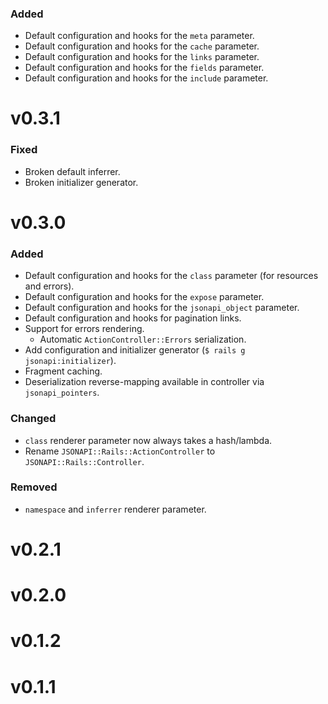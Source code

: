### Added

* Default configuration and hooks for the `meta` parameter.
* Default configuration and hooks for the `cache` parameter.
* Default configuration and hooks for the `links` parameter.
* Default configuration and hooks for the `fields` parameter.
* Default configuration and hooks for the `include` parameter.

# v0.3.1

### Fixed

* Broken default inferrer.
* Broken initializer generator.

# v0.3.0

### Added

* Default configuration and hooks for the `class` parameter (for resources and
    errors).
* Default configuration and hooks for the `expose` parameter.
* Default configuration and hooks for the `jsonapi_object` parameter.
* Default configuration and hooks for pagination links.
* Support for errors rendering.
  * Automatic `ActionController::Errors` serialization.
* Add configuration and initializer generator (`$ rails g jsonapi:initializer`).
* Fragment caching.
* Deserialization reverse-mapping available in controller via
    `jsonapi_pointers`.

### Changed

* `class` renderer parameter now always takes a hash/lambda.
* Rename `JSONAPI::Rails::ActionController` to `JSONAPI::Rails::Controller`.

### Removed

* `namespace` and `inferrer` renderer parameter.

# v0.2.1

# v0.2.0

# v0.1.2

# v0.1.1
